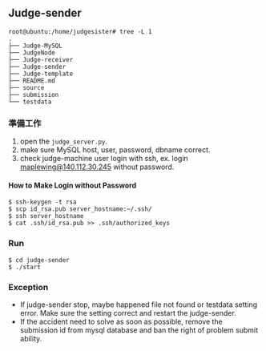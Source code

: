 ## Judge-sender ##

```
root@ubuntu:/home/judgesister# tree -L 1
.
├── Judge-MySQL
├── JudgeNode
├── Judge-receiver
├── Judge-sender
├── Judge-template
├── README.md
├── source
├── submission
└── testdata
```

### 準備工作 ###

1. open the `judge_server.py`.
2. make sure MySQL host, user, password, dbname correct.
3. check judge-machine user login with ssh, ex. login maplewing@140.112.30.245 without password.

#### How to Make Login without Password ####

```
$ ssh-keygen -t rsa
$ scp id_rsa.pub server_hostname:~/.ssh/
$ ssh server_hostname
$ cat .ssh/id_rsa.pub >> .ssh/authorized_keys
```

### Run ###

```
$ cd judge-sender
$ ./start
```

### Exception ###

* If judge-sender stop, maybe happened file not found or testdata setting error. Make sure the setting correct and restart the judge-sender. 
* If the accident need to solve as soon as possible, remove the submission id from mysql database and ban the right of problem submit ability.
